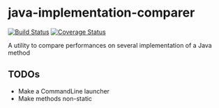 # java-implementation-comparer

[![Build Status](http://img.shields.io/travis/cyChop/java-implementation-comparer/master.svg)](https://travis-ci.org/cyChop/java-implementation-comparer)
[![Coverage Status](http://img.shields.io/coveralls/cyChop/java-implementation-comparer/master.svg)](https://coveralls.io/r/cyChop/java-implementation-comparer?branch=master)

A utility to compare performances on several implementation of a Java method

## TODOs

* Make a CommandLine launcher
* Make methods non-static
